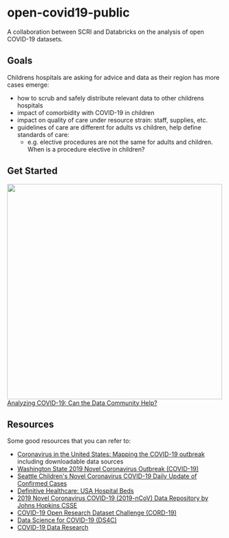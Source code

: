 # open-covid19-public
A collaboration between SCRI and Databricks on the analysis of open COVID-19 datasets.

## Goals
Childrens hospitals are asking for advice and data as their region has more cases emerge:
- how to scrub and safely distribute relevant data to other childrens hospitals
- impact of comorbidity with COVID-19 in children
- impact on quality of care under resource strain: staff, supplies, etc.
- guidelines of care are different for adults vs children, help define standards of care:
  - e.g. elective procedures are not the same for adults and children.  When is a procedure elective in children?

## Get Started
<a href="https://www.youtube.com/watch?v=A0uBdY4Crlg" target="_blank"><img src="https://secure.meetupstatic.com/photos/event/a/5/8/9/highres_489822377.jpeg" width=500/><br/>
Analyzing COVID-19: Can the Data Community Help?</a>


## Resources
Some good resources that you can refer to:
* [Coronavirus in the United States: Mapping the COVID-19 outbreak](https://usafacts.org/visualizations/coronavirus-covid-19-spread-map/) including downloadable data sources
* [Washington State 2019 Novel Coronavirus Outbreak (COVID-19)](https://www.doh.wa.gov/Emergencies/Coronavirus)
* [Seattle Children's Novel Coronavirus COVID-19 Daily Update of Confirmed Cases](http://schdatascience.org)
* [Definitive Healthcare: USA Hospital Beds](https://coronavirus-resources.esri.com/datasets/definitivehc::definitive-healthcare-usa-hospital-beds?geometry=92.988%2C-16.820%2C-117.950%2C72.123)
* [2019 Novel Coronavirus COVID-19 (2019-nCoV) Data Repository by Johns Hopkins CSSE](https://github.com/CSSEGISandData/COVID-19)
* [COVID-19 Open Research Dataset Challenge (CORD-19)](https://www.kaggle.com/allen-institute-for-ai/CORD-19-research-challenge)
* [Data Science for COVID-19 (DS4C)](https://www.kaggle.com/kimjihoo/coronavirusdataset)
* [COVID-19 Data Research](https://github.com/dlfreriks/Covid19-Data-Research)
